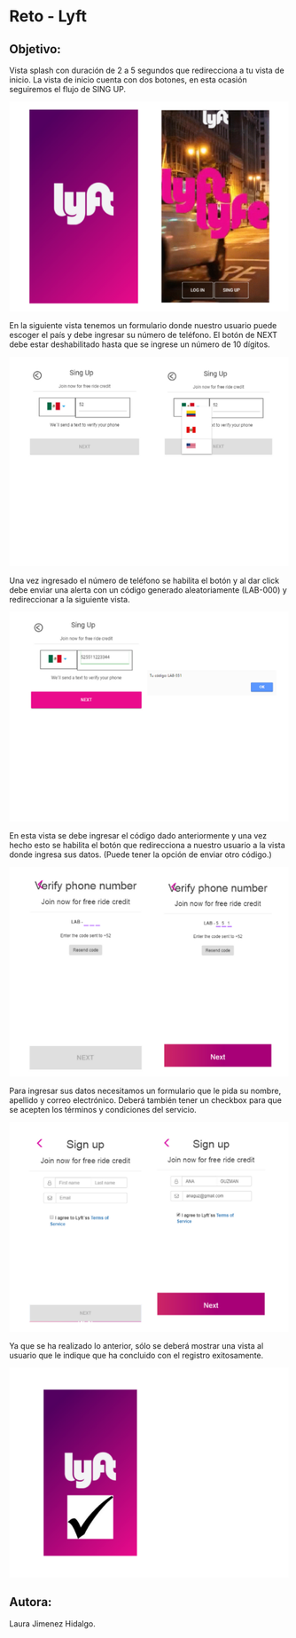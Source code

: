 # Reto - Lyft

## Objetivo:

Vista splash con duración de 2 a 5 segundos que redirecciona a tu vista de inicio. La vista de inicio cuenta con dos botones, en esta ocasión seguiremos el flujo de SING UP. 

![Objetivo-1](assets/docs/splash-obj.png)

En la siguiente vista tenemos un formulario donde nuestro usuario puede escoger el país y debe ingresar su número de teléfono. El botón de NEXT debe estar deshabilitado hasta que se ingrese un número de 10 dígitos. 

![Objetivo-2](assets/docs/numero-obj.png)

Una vez ingresado el número de teléfono se habilita el botón y al dar click debe enviar una alerta con un código generado aleatoriamente (LAB-000) y redireccionar a la siguiente vista.

![Objetivo-3](assets/docs/alert-obj.png)

En esta vista se debe ingresar el código dado anteriormente y una vez hecho esto se habilita el botón que redirecciona a nuestro usuario a la vista donde ingresa sus datos. (Puede tener la opción de enviar otro código.)

![Objetivo-4](assets/docs/codigo-obj.png)

Para ingresar sus datos necesitamos un formulario que le pida su nombre, apellido y correo electrónico. Deberá también tener un checkbox para que se acepten los términos y condiciones del servicio. 

![Objetivo-5](assets/docs/nombre-obj.png)

Ya que se ha realizado lo anterior, sólo se deberá mostrar una vista al usuario que le indique que ha concluido con el registro exitosamente. 

![Objetivo-6](assets/docs/final-obj.png)

## Autora: 

Laura Jimenez Hidalgo.